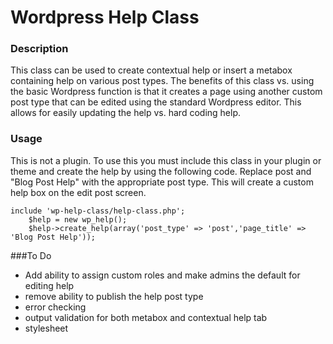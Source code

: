 # Wordpress Help Class #

### Description
This class can be used to create contextual help or insert a metabox containing help on various post types. The benefits of this class vs. using the basic Wordpress function is that it creates a page using another custom post type that can be edited using the standard Wordpress editor. This allows for easily updating the help vs. hard coding help. 

### Usage

This is not a plugin. To use this you must include this class in your plugin or theme and create the help by using the following code. 
Replace post and "Blog Post Help" with the appropriate post type. This will create a custom help box on the edit post screen.

    include 'wp-help-class/help-class.php';
	    $help = new wp_help();
	    $help->create_help(array('post_type' => 'post','page_title' => 'Blog Post Help'));

###To Do

- Add ability to assign custom roles and make admins the default for editing help
- remove ability to publish the help post type
- error checking
- output validation for both metabox and contextual help tab
- stylesheet
